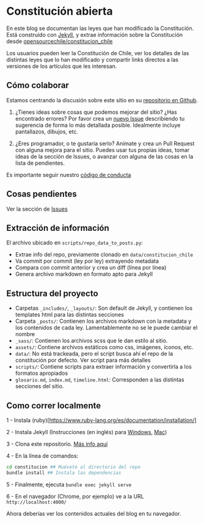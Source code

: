 # Constitución abierta

En este blog se documentan las leyes que han modificado la Constitución.
Está construido con [Jekyll](https://jekyllrb.com/), y extrae información sobre la Constitución desde [opensourcechile/constitucion_chile](https://github.com/opensourcechile/constitucion_chile)

Los usuarios pueden leer la Constitución de Chile, ver los detalles
de las distintas leyes que lo han modificado y compartir links directos
a las versiones de los artículos que les interesan.

## Cómo colaborar

Estamos centrando la discusión sobre este sitio en su [repositorio en Github](https://github.com/opensourcechile/constitucion).

1. ¿Tienes ideas sobre cosas que podemos mejorar del sitio? ¿Has encontrado
errores? Por favor crea un [nuevo Issue](https://github.com/opensourcechile/constitucion/issues/new) describiendo tu sugerencia
de forma lo más detallada posible. Idealmente incluye pantallazos,
dibujos, etc.

2. ¿Eres programador, o te gustaría serlo? Anímate y crea un Pull Request
con alguna mejora para el sitio. Puedes usar tus propias ideas, tomar ideas 
de la sección de Issues, o avanzar con alguna de las cosas en la lista de pendientes.

Es importante seguir nuestro [código de conducta](CODE_OF_CONDUCT.md)

## Cosas pendientes

Ver la sección de [Issues](https://github.com/opensourcechile/constitucion/issues)

## Extracción de información

El archivo ubicado en `scripts/repo_data_to_posts.py`:

 - Extrae info del repo, previamente clonado en `data/constitucion_chile`
 - Va commit por commit (ley por ley) extrayendo metadata
 - Compara con commit anterior y crea un diff (línea por línea)
 - Genera archivo markdown en formato apto para Jekyll

## Estructura del proyecto

- Carpetas `_includes/`, `_layouts/`: Son default de Jekyll, y contienen los templates html para las distintas secciones
- Carpeta `_posts/`: Contienen los archivos markdown con la metadata y los contenidos de cada ley. Lamentablemente no se le puede cambiar el nombre
- `_sass/`: Contienen los archivos scss que le dan estilo al sitio.
- `assets/`: Contiene archivos estáticos como css, imágenes, íconos, etc.
- `data/`: No está trackeada, pero el script busca ahí el repo de la constitución por defecto. Ver script para más detalles
- `scripts/`: Contiene scripts para extraer información y convertirla a los formatos apropiados
- `glosario.md`, `index.md`, `timeline.html`: Corresponden a las distintas secciones del sitio.

## Como correr localmente

1 - Instala (ruby)[https://www.ruby-lang.org/es/documentation/installation/]

2 - Instala Jekyll (Instrucciones (en inglés) para [Windows](https://jekyllrb.com/docs/installation/windows/), [Mac](https://jekyllrb.com/docs/installation/macos/))

3 - Clona este repositorio. [Más info aquí](https://help.github.com/es/github/creating-cloning-and-archiving-repositories/cloning-a-repository)

4 - En la línea de comandos:

```bash
cd constitucion ## Muévete al directorio del repo
bundle install ## Instala las dependencias
```

5 - Finalmente, ejecuta `bundle exec jekyll serve`

6 - En el navegador (Chrome, por ejemplo) ve a la URL `http://localhost:4000/`

Ahora deberías ver los contenidos actuales del blog en tu navegador.
